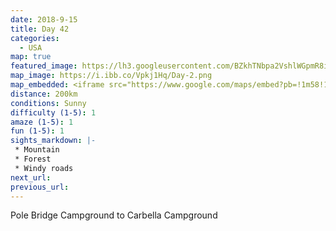 ```yaml
---
date: 2018-9-15
title: Day 42
categories:
  - USA
map: true
featured_image: https://lh3.googleusercontent.com/BZkhTNbpa2VshlWGpmR8ia5Ru2eseM_2lx9fHkX3lF-U9PUGra--CQIP11y3d5YsgZRtTy-Gq7lzH3yaZCMe9WEIB4TAVDFYUWZ73KQdZFfNDc7BwThb_yQUzBiBxaPIn3C4eCB11KtNPIcDuhI7hA_bidtAJMamV-WWRsIkLohUqk1qoM63A52lMa1L33GRykvk3sbkclwTOLQRErduhvA-7Ro_X-x3prC51Ld40-udjHnfAILkqxxjATKNjpoXTQtHtPhojTteNcwyiP-0ma99Drz6XguGcHfVMogY9SbJEQdrnJtXH4DJnnM6MDfYClFGvZuQPbaed_L4pa-0HcZeeErdML2WvAzvUx0QJvBExXVLufzANwnsT486GUQiTXe-pwtHxhWrOJcHFxsjIHut2QaIq2pjVOsHdReMpka_uaZdXRqtiJlyOPu7yiL0qvL7O7PdZMbklI9NQLm-vPRKGwF7H7dSudJvnNavHKWHfdwJrcOBbW4fZG1s9VCgHjYoKN4DbyyPnkb-fnlS-FuHp9i8Y7sLGtbwBRctIzu7rs8KUqaWvdAZp-KRijTzj_7ZoUv8sJutkPnbTeKEK4T4r1RN_MrHqWBZie9SHzzhkuQzf8V9pO0jY6TLrTfmMgvHIsFyF5Of8qFzeWN8LIzCGJvY8akl-NumER0qMTi8ZYMK=w1631-h1050-no
map_image: https://i.ibb.co/Vpkj1Hq/Day-2.png
map_embedded: <iframe src="https://www.google.com/maps/embed?pb=!1m58!1m12!1m3!1d62846.88432756975!2d-110.82147253757635!3d45.06823708162033!2m3!1f0!2f0!3f0!3m2!1i1024!2i768!4f13.1!4m43!3e0!4m5!1s0x53517bf8cc829597%3A0x2ea7f85a75a96f88!2sPole%20Bridge%20Campground%2C%20Idaho%2C%20USA!3m2!1d44.2629307!2d-111.2891688!4m5!1s0x53517d4dd8c2fbe5%3A0xc0e82c41cdc16e05!2sUpper%20Mesa%20Falls%2C%20Idaho%2C%20USA!3m2!1d44.1879717!2d-111.3299514!4m5!1s0x5353d7fc21698aed%3A0xab48b5beb2e96f2!2sLower%20Mesa%20Falls%2C%20Idaho%2C%20USA!3m2!1d44.175471599999995!2d-111.3196732!4m5!1s0x53523d239fa7052b%3A0x629f5e038b83d97b!2sYellowstone%20-%20South%20Entrance%2C%20South%20Entrance%20Road%2C%20Yellowstone%20National%20Park%2C%20WY%2C%20USA!3m2!1d44.1357703!2d-110.666828!4m5!1s0x5351fa3f090ac529%3A0x934c3ee0a72e83e9!2sWest%20Thumb%2C%20WY%2C%20USA!3m2!1d44.415495199999995!2d-110.5754846!4m5!1s0x534fb7c3542df5d1%3A0xadd9126b7382951f!2sGardiner%2C%20MT%2C%20USA!3m2!1d45.031880199999996!2d-110.7057663!4m5!1s0x534fe0ebedcc32a9%3A0xb8b2cb10b24c081b!2sCarbella%20Campground%2C%20Old%20Yellowstone%20Trail%2C%20Emigrant%2C%20MT%2C%20USA!3m2!1d45.2121899!2d-110.9003922!5e0!3m2!1sen!2sau!4v1577450741738!5m2!1sen!2sau" width="100%" height="500" frameborder="0" style="border:0;" allowfullscreen=""></iframe>
distance: 200km
conditions: Sunny
difficulty (1-5): 1 
amaze (1-5): 1
fun (1-5): 1
sights_markdown: |-
 * Mountain
 * Forest
 * Windy roads
next_url:
previous_url:
---
```

Pole Bridge Campground to Carbella Campground




